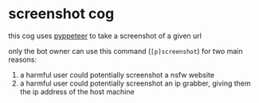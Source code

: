 # screenshot cog

this cog uses [pyppeteer](https://github.com/pyppeteer/pyppeteer) to take a screenshot of a given url

only the bot owner can use this command (`[p]screenshot`) for two main reasons:

1. a harmful user could potentially screenshot a nsfw website
2. a harmful user could potentially screenshot an ip grabber, giving them the ip address of the host machine